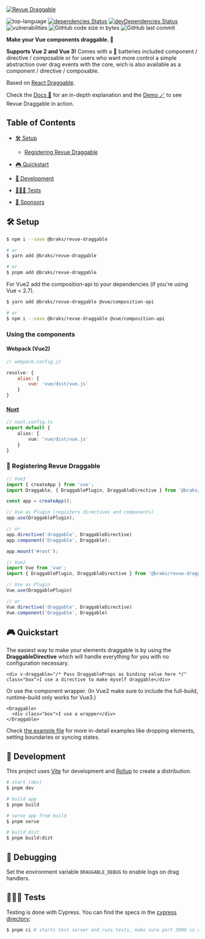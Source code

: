 [![Revue Draggable](./docs/static/revue-draggable.gif)](https://draggable.vueflow.dev)

![top-language](https://img.shields.io/github/languages/top/bcakmakoglu/revue-draggable)
[![dependencies Status](https://status.david-dm.org/gh/bcakmakoglu/revue-draggable.svg)](https://david-dm.org/bcakmakoglu/revue-draggable)
[![devDependencies Status](https://status.david-dm.org/gh/bcakmakoglu/revue-draggable.svg?type=dev)](https://david-dm.org/bcakmakoglu/revue-draggable?type=dev)
![vulnerabilities](https://img.shields.io/snyk/vulnerabilities/github/bcakmakoglu/revue-draggable)
![GitHub code size in bytes](https://img.shields.io/github/languages/code-size/bcakmakoglu/revue-draggable)
![GitHub last commit](https://img.shields.io/github/last-commit/bcakmakoglu/revue-draggable)

**Make your Vue components draggable. 🤏**

**Supports Vue 2 and Vue 3!** Comes with a 🔋 batteries included component / directive / composable or
for users who want more control a simple abstraction over drag events with the core, wich is also available
as a component / directive / composable.

Based on [React Draggable](https://www.npmjs.com/package/react-draggable#draggablecore).

Check the [Docs 📔](https://draggable-docs.vueflow.dev) for an in-depth explanation and
the [Demo 🪄](https://draggable.vueflow.dev) to see Revue Draggable in action.

## Table of Contents

* [🛠 Setup](#-setup)

    * [Registering Revue Draggable ](#-registering-revue-draggable)

* [🎮 Quickstart](#-quickstart)

* [🧪 Development](#-development)

* [🕵🏻‍♂️ Tests](#-tests)

* [💝 Sponsors](#-sponsors)

## 🛠 Setup

```bash
$ npm i --save @braks/revue-draggable

# or
$ yarn add @braks/revue-draggable

# or
$ pnpm add @braks/revue-draggable
```

For Vue2 add the composition-api to your dependencies (if you're using Vue < 2.7).
```bash
$ yarn add @braks/revue-draggable @vue/composition-api

# or
$ npm i --save @braks/revue-draggable @vue/composition-api
```

### Using the components

#### Webpack (Vue2)

```js
// webpack.config.js

resolve: {
    alias: {
        vue: 'vue/dist/vue.js'
    }
}
```

#### [Nuxt](https://nuxtjs.org/)

```ts {}[nuxt.config.ts]
// nuxt.config.ts
export default {
    alias: {
        vue: 'vue/dist/vue.js'
    }
}
```

### 🔌 Registering Revue Draggable 

```ts {}[main.ts]
// Vue3
import { createApp } from 'vue';
import Draggable, { DraggablePlugin, DraggableDirective } from '@braks/revue-draggable';

const app = createApp();

// Use as Plugin (registers directives and components)
app.use(DraggablePlugin);

// or
app.directive('draggable', DraggableDirective)
app.component('Draggable', Draggable);

app.mount('#root');
```

```ts {}[main.ts]
// Vue2 
import Vue from 'vue';
import { DraggablePlugin, DraggableDirective } from '@braks/revue-draggable';

// Use as Plugin
Vue.use(DraggablePlugin)

// or
Vue.directive('draggable', DraggableDirective)
Vue.component('Draggable', Draggable)
```

## 🎮 Quickstart

The easiest way to make your elements draggable is by using the **DraggableDirective** which will handle everything for you
with no configuration necessary.

````vue {}[App.vue]
<div v-draggable="/* Pass DraggableProps as binding value here */" class="box">I use a directive to make myself draggable</div>
````

Or use the component wrapper.
(In Vue2 make sure to include the full-build, runtime-build only works for Vue3.)
````vue {}[App.vue]
<Draggable>
  <div class="box">I use a wrapper</div>
</Draggable>
````

Check [the example file](./example/App.vue) for more in-detail examples like dropping elements, setting boundaries or syncing states.

## 🧪 Development

This project uses [Vite](https://vitejs.dev/) for development and [Rollup](https://rollupjs.org/) to create a distribution.

```bash
# start (dev)
$ pnpm dev

# build app
$ pnpm build

# serve app from build
$ pnpm serve

# build dist
$ pnpm build:dist
```

## 🐛 Debugging

Set the environment variable `DRAGGABLE_DEBUG` to enable logs on drag handlers.

## 🕵🏻‍♂️ Tests

Testing is done with Cypress.
You can find the specs in the [cypress directory](/cypress);
```bash
$ pnpm ci # starts test server and runs tests, make sure port 3000 is open
```
